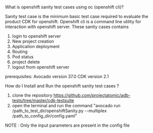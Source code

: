 What is openshift sanity test cases using oc (openshift cli)?

Sanity test case is the minimum basic test case required to evaluate the product CDK for openshift. Openshift cli is a command line utility for interaction with openshift server. These sanity cases contains 

1. login to openshift server 
2. New project creation
3. Application deployment
4. Routing
5. Pod status
6. project delete
7. logout from openshift server

prerequisites:
Avocado version 37.0
CDK version 2.1 

How do I Install and Run the openshift sanity test cases ?
1. clone the repository https://github.com/projectatomic/adb-tests/tree/master/cdk-testsuite
2. open the terminal and run the command "avocado run /path_to_test_dir/openshiftSanity.py --multiplex /path_to_config_dir/config.yaml"  

NOTE : Only the input parameters are present in the config file
